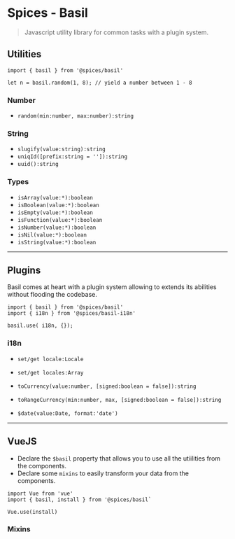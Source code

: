 # Spices - Basil
> Javascript utility library for common tasks with a plugin system.

## Utilities
```JS
import { basil } from '@spices/basil'

let n = basil.random(1, 8); // yield a number between 1 - 8
```

### Number
- `random(min:number, max:number):string`

### String
- `slugify(value:string):string`
- `uniqId([prefix:string = '']):string`
- `uuid():string`

### Types
- `isArray(value:*):boolean`
- `isBoolean(value:*):boolean`
- `isEmpty(value:*):boolean`
- `isFunction(value:*):boolean`
- `isNumber(value:*):boolean`
- `isNil(value:*):boolean`
- `isString(value:*):boolean`

---------------------------------------------------------

## Plugins
Basil comes at heart with a plugin system allowing to extends its abilities without flooding the codebase. 

```JS
import { basil } from '@spices/basil'
import { i18n } from '@spices/basil-i18n'

basil.use( i18n, {});
```

### i18n


- `set/get locale:Locale`
- `set/get locales:Array`

- `toCurrency(value:number, [signed:boolean = false]):string`
- `toRangeCurrency(min:number, max, [signed:boolean = false]):string`

- `$date(value:Date, format:'date')`

---------------------------------------------------------

## VueJS

- Declare the `$basil` property that allows you to use all the utiilities from the components.
- Declare some `mixins` to easily transform your data from the components.

```JS
import Vue from 'vue'
import { basil, install } from '@spices/basil`

Vue.use(install)
```
 
### Mixins

